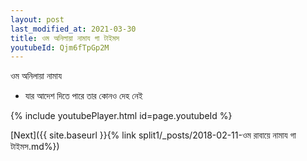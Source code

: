 ```yaml
---
layout: post
last_modified_at: 2021-03-30
title: ওম অনিলায়া নামায গা টাইমস
youtubeId: Qjm6fTpGp2M
---
```

 
 
 ওম অনিলায়া নামায  
 
 - যার আদেশ দিতে পারে তার কোনও দেহ নেই 
 
  
 
  
 
 
 
 
 
 


{% include youtubePlayer.html id=page.youtubeId %}
 
[Next]({{ site.baseurl }}{% link  split1/_posts/2018-02-11-ওম রাবায়ে নামায গা টাইমস.md%})
 
